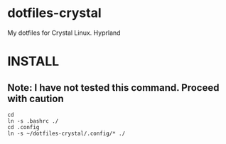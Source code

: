 # dotfiles-crystal
My dotfiles for Crystal Linux. Hyprland

# **INSTALL**
## Note: I have not tested this command. Proceed with caution

```
cd
ln -s .bashrc ./
cd .config
ln -s ~/dotfiles-crystal/.config/* ./
```
